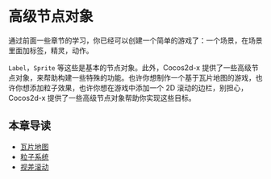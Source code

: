 # 高级节点对象

通过前面一些章节的学习，你已经可以创建一个简单的游戏了：一个场景，在场景里面加标签，精灵，动作。

`Label`，`Sprite` 等这些是基本的节点对象。此外，Cocos2d-x 提供了一些高级节点对象，来帮助构建一些特殊的功能。也许你想制作一个基于瓦片地图的游戏，也许你想添加粒子效果，也许你想在游戏中添加一个 2D 滚动的边栏，别担心，Cocos2d-x 提供了一些高级节点对象帮助你实现这些目标。

## 本章导读

* [瓦片地图](tilemap.md)
* [粒子系统](particles.md)
* [视差滚动](parallax.md)
